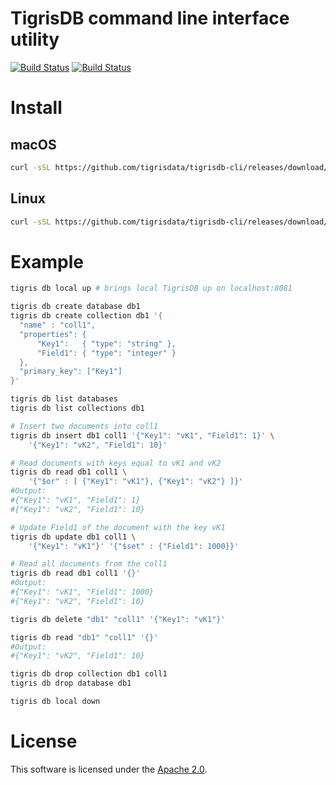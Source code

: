 # TigrisDB command line interface utility

[![Build Status](https://github.com/tigrisdata/tigrisdb/workflows/go-lint/badge.svg)]()
[![Build Status](https://github.com/tigrisdata/tigrisdb/workflows/go-test/badge.svg)]()

# Install

## macOS

```sh
curl -sSL https://github.com/tigrisdata/tigrisdb-cli/releases/download/v1.0.0-alpha.4/tigris-v1.0.0-alpha.4-darwin-amd64.tar.gz | sudo tar -xz -C /usr/local/bin
```

## Linux

```sh
curl -sSL https://github.com/tigrisdata/tigrisdb-cli/releases/download/v1.0.0-alpha.4/tigris-v1.0.0-alpha.4-linux-amd64.tar.gz | sudo tar -xz -C /usr/local/bin
```

# Example

```sh
tigris db local up # brings local TigrisDB up on localhost:8081

tigris db create database db1
tigris db create collection db1 '{
  "name" : "coll1",
  "properties": {
      "Key1":   { "type": "string" },
      "Field1": { "type": "integer" }
  },
  "primary_key": ["Key1"]
}'

tigris db list databases
tigris db list collections db1

# Insert two documents into coll1
tigris db insert db1 coll1 '{"Key1": "vK1", "Field1": 1}' \
	'{"Key1": "vK2", "Field1": 10}'

# Read documents with keys equal to vK1 and vK2
tigris db read db1 coll1 \
	'{"$or" : [ {"Key1": "vK1"}, {"Key1": "vK2"} ]}'
#Output:
#{"Key1": "vK1", "Field1": 1}
#{"Key1": "vK2", "Field1": 10}

# Update Field1 of the document with the key vK1
tigris db update db1 coll1 \
	'{"Key1": "vK1"}' '{"$set" : {"Field1": 1000}}'

# Read all documents from the coll1
tigris db read db1 coll1 '{}'
#Output:
#{"Key1": "vK1", "Field1": 1000}
#{"Key1": "vK2", "Field1": 10}

tigris db delete "db1" "coll1" '{"Key1": "vK1"}'

tigris db read "db1" "coll1" '{}'
#Output:
#{"Key1": "vK2", "Field1": 10}

tigris db drop collection db1 coll1
tigris db drop database db1

tigris db local down
```

# License
This software is licensed under the [Apache 2.0](LICENSE).
